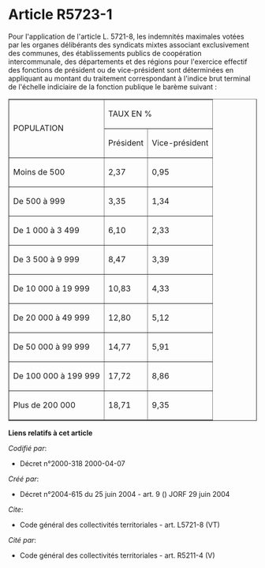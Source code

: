 # Article R5723-1

Pour l'application de l'article L. 5721-8, les indemnités maximales votées par les organes délibérants des syndicats mixtes
associant exclusivement des communes, des établissements publics de coopération intercommunale, des départements et des
régions pour l'exercice effectif des fonctions de président ou de vice-président sont déterminées en appliquant au montant du
traitement correspondant à l'indice brut terminal de l'échelle indiciaire de la fonction publique le barème suivant : 

<table align="center" cellspacing="0" border="1" cellpadding="0">
  <tbody>
    <tr>
      <td rowspan="2">

POPULATION 

</td>
      <td colspan="2">

TAUX EN % 

</td>
    </tr>
    <tr>
      <td>

Président 

</td>
      <td>

Vice-président 

</td>
    </tr>
    <tr>
      <td>

Moins de 500 

</td>
      <td>

2,37 

</td>
      <td>

0,95 

</td>
    </tr>
    <tr>
      <td>

De 500 à 999 

</td>
      <td>

3,35 

</td>
      <td>

1,34 

</td>
    </tr>
    <tr>
      <td>

De 1 000 à 3 499 

</td>
      <td>

6,10 

</td>
      <td>

2,33 

</td>
    </tr>
    <tr>
      <td>

De 3 500 à 9 999 

</td>
      <td>

8,47 

</td>
      <td>

3,39 

</td>
    </tr>
    <tr>
      <td>

De 10 000 à 19 999 

</td>
      <td>

10,83 

</td>
      <td>

4,33 

</td>
    </tr>
    <tr>
      <td>

De 20 000 à 49 999 

</td>
      <td>

12,80 

</td>
      <td>

5,12 

</td>
    </tr>
    <tr>
      <td>

De 50 000 à 99 999 

</td>
      <td>

14,77 

</td>
      <td>

5,91 

</td>
    </tr>
    <tr>
      <td>

De 100 000 à 199 999 

</td>
      <td>

17,72 

</td>
      <td>

8,86 

</td>
    </tr>
    <tr>
      <td>

Plus de 200 000 

</td>
      <td>

18,71 

</td>
      <td>

9,35

</td>
    </tr>
  </tbody>
</table>

**Liens relatifs à cet article**

_Codifié par_:

  - Décret n°2000-318 2000-04-07

_Créé par_:

  - Décret n°2004-615 du 25 juin 2004 - art. 9 () JORF 29 juin 2004

_Cite_:

  - Code général des collectivités territoriales - art. L5721-8 (VT)

_Cité par_:

  - Code général des collectivités territoriales - art. R5211-4 (V)
